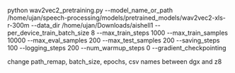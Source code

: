 python wav2vec2_pretraining.py --model_name_or_path /home/ujan/speech-processing/models/pretrained_models/wav2vec2-xls-r-300m --data_dir /home/ujan/Downloads/aishell1 --per_device_train_batch_size 8 --max_train_steps 1000 --max_train_samples 10000 --max_eval_samples 200 --max_test_samples 200 --saving_steps 100 --logging_steps 200 --num_warmup_steps 0 --gradient_checkpointing 


change path_remap, batch_size, epochs, csv names between dgx and z8


